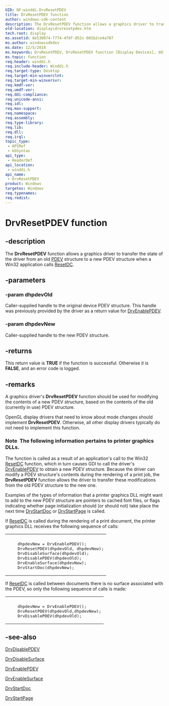 ```yaml
---
UID: NF:winddi.DrvResetPDEV
title: DrvResetPDEV function
author: windows-sdk-content
description: The DrvResetPDEV function allows a graphics driver to transfer the state of the driver from an old PDEV structure to a new PDEV structure when a Win32 application calls ResetDC.
old-location: display\drvresetpdev.htm
tech.root: display
ms.assetid: 8e530874-7774-4f8f-852c-001b2ce4a707
ms.author: windowssdkdev
ms.date: 12/5/2018
ms.keywords: DrvResetPDEV, DrvResetPDEV function [Display Devices], ddifncs_839f09e0-67dc-4c1f-a17b-dd0fd5316258.xml, display.drvresetpdev, winddi/DrvResetPDEV
ms.topic: function
req.header: winddi.h
req.include-header: Winddi.h
req.target-type: Desktop
req.target-min-winverclnt: 
req.target-min-winversvr: 
req.kmdf-ver: 
req.umdf-ver: 
req.ddi-compliance: 
req.unicode-ansi: 
req.idl: 
req.max-support: 
req.namespace: 
req.assembly: 
req.type-library: 
req.lib: 
req.dll: 
req.irql: 
topic_type:
 - APIRef
 - kbSyntax
api_type:
 - HeaderDef
api_location:
 - winddi.h
api_name:
 - DrvResetPDEV
product: Windows
targetos: Windows
req.typenames: 
req.redist: 
---
```


# DrvResetPDEV function


## -description


The <b>DrvResetPDEV</b> function allows a graphics driver to transfer the state of the driver from an old <a href="https://msdn.microsoft.com/139a10e9-203b-499b-9291-8537eae9189c">PDEV</a> structure to a new PDEV structure when a Win32 application calls <a href="https://msdn.microsoft.com/3f77db51-90d1-4a87-812b-1e129ae8fde9">ResetDC</a>.

## -parameters




### -param dhpdevOld

Caller-supplied handle to the original device PDEV structure. This handle was previously provided by the driver as a return value for <a href="https://msdn.microsoft.com/9a7ed18a-f21c-486b-9261-59a3fe5aef9e">DrvEnablePDEV</a>.


### -param dhpdevNew

Caller-supplied handle to the new PDEV structure.


## -returns



This return value is <b>TRUE</b> if the function is successful. Otherwise it is <b>FALSE</b>, and an error code is logged.




## -remarks



A graphics driver's <b>DrvResetPDEV</b> function should be used for modifying the contents of a new PDEV structure, based on the contents of the old (currently in use) PDEV structure.

OpenGL display drivers that need to know about mode changes should implement <b>DrvResetPDEV</b>. Otherwise, all other display drivers typically do not need to implement this function.

<h3><a id="Note__The_following_information_pertains_to_printer_graphics_DLLs."></a><a id="note__the_following_information_pertains_to_printer_graphics_dlls."></a><a id="NOTE__THE_FOLLOWING_INFORMATION_PERTAINS_TO_PRINTER_GRAPHICS_DLLS."></a>Note  The following information pertains to printer graphics DLLs.</h3>
The function is called as a result of an application's call to the Win32 <a href="https://msdn.microsoft.com/3f77db51-90d1-4a87-812b-1e129ae8fde9">ResetDC</a> function, which in turn causes GDI to call the driver's <a href="https://msdn.microsoft.com/9a7ed18a-f21c-486b-9261-59a3fe5aef9e">DrvEnablePDEV</a> to obtain a new PDEV structure. Because the driver can modify a PDEV structure's contents during the rendering of a print job, the <b>DrvResetPDEV</b> function allows the driver to transfer these modifications from the old PDEV structure to the new one.

Examples of the types of information that a printer graphics DLL might want to add to the new PDEV structure are pointers to cached font files, or flags indicating whether page initialization should (or should not) take place the next time <a href="https://msdn.microsoft.com/f73adc24-2e61-4b62-9d38-12a23b62ed01">DrvStartDoc</a> or <a href="https://msdn.microsoft.com/31e42524-de9a-459a-95a7-94b2597c3cd8">DrvStartPage</a> is called. 

If <a href="https://msdn.microsoft.com/3f77db51-90d1-4a87-812b-1e129ae8fde9">ResetDC</a> is called during the rendering of a print document, the printer graphics DLL receives the following sequence of calls:

<div class="code"><span codelanguage=""><table>
<tr>
<th></th>
</tr>
<tr>
<td>
<pre>    dhpdevNew = DrvEnablePDEV();
    DrvResetPDEV(dhpdevOld, dhpdevNew);
    DrvDisableSurface(dhpdevOld);
    DrvDisablePDEV(dhpdevOld);
    DrvEnableSurface(dhpdevNew);
    DrvStartDoc(dhpdevNew);</pre>
</td>
</tr>
</table></span></div>
If  <a href="https://msdn.microsoft.com/3f77db51-90d1-4a87-812b-1e129ae8fde9">ResetDC</a> is called between documents there is no surface associated with the PDEV, so only the following sequence of calls is made:

<div class="code"><span codelanguage=""><table>
<tr>
<th></th>
</tr>
<tr>
<td>
<pre>    dhpdevNew = DrvEnablePDEV();
    DrvResetPDEV(dhpdevOld,dhpdevNew);
    DrvDisablePDEV(dhpdevOld);</pre>
</td>
</tr>
</table></span></div>



## -see-also




<a href="https://msdn.microsoft.com/dff04000-e307-4a1c-80fe-d6666929df76">DrvDisablePDEV</a>



<a href="https://msdn.microsoft.com/18714107-7287-4d50-a2f9-b5d72f111f8b">DrvDisableSurface</a>



<a href="https://msdn.microsoft.com/9a7ed18a-f21c-486b-9261-59a3fe5aef9e">DrvEnablePDEV</a>



<a href="https://msdn.microsoft.com/a838a44a-243c-4d0d-bda3-eec9a626cb53">DrvEnableSurface</a>



<a href="https://msdn.microsoft.com/f73adc24-2e61-4b62-9d38-12a23b62ed01">DrvStartDoc</a>



<a href="https://msdn.microsoft.com/31e42524-de9a-459a-95a7-94b2597c3cd8">DrvStartPage</a>
 

 

